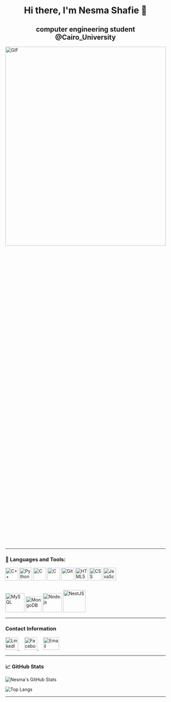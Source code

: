 <h1 align="center">Hi there, I'm Nesma Shafie 👋</h1> 

<h2 align="center">computer engineering student @Cairo_University</h2>

<a href="https://github.com/nesma-shafie/nesma-shafie/raw/main/download.gif">
  <img src="https://github.com/nesma-shafie/nesma-shafie/raw/main/download.gif" alt="GIF" width="100%" height="40%" >
</a>

---

### 🔧 Languages and Tools:

<p align="left">
  <img src="https://cdn.jsdelivr.net/gh/devicons/devicon/icons/cplusplus/cplusplus-original.svg" alt="C++" width="40" height="40"/>
  <img src="https://cdn.jsdelivr.net/gh/devicons/devicon/icons/python/python-original.svg" alt="Python" width="40" height="40"/>
  <img src="https://cdn.jsdelivr.net/gh/devicons/devicon/icons/c/c-original.svg" alt="C" width="40" height="40"/>
  <img src="https://cdn.jsdelivr.net/gh/devicons/devicon/icons/java/java-original.svg" alt="C" width="40" height="40"/>
  <img src="https://cdn.jsdelivr.net/gh/devicons/devicon/icons/git/git-original.svg" alt="Git" width="40" height="40"/>
  <img src="https://cdn.jsdelivr.net/gh/devicons/devicon/icons/html5/html5-original.svg" alt="HTML5" width="40" height="40"/>
  <img src="https://cdn.jsdelivr.net/gh/devicons/devicon/icons/css3/css3-original.svg" alt="CSS" width="40" height="40"/>
  <img src="https://cdn.jsdelivr.net/gh/devicons/devicon/icons/javascript/javascript-original.svg" alt="JavaScript" width="40" height="40"/>
  <br><br>
  <img src="https://cdn.jsdelivr.net/gh/devicons/devicon/icons/mysql/mysql-plain-wordmark.svg" alt="MySQL" width="60" height="60"/>
  <img src="https://cdn.jsdelivr.net/gh/devicons/devicon/icons/mongodb/mongodb-plain-wordmark.svg" alt="MongoDB" width="50" height="50"/>
  <img src="https://cdn.jsdelivr.net/gh/devicons/devicon/icons/nodejs/nodejs-original-wordmark.svg" alt="Node.js" width="60" height="60"/>
  <img src="https://cdn.jsdelivr.net/gh/devicons/devicon/icons/nestjs/nestjs-original-wordmark.svg" alt="NestJS" width="70" height="70" style="margin-top:10;"/>


</p>

---

### Contact Information

<p>

<a href="https://www.linkedin.com/in/nesma-abd-el-kader-ab4a602b1" target="_blank">
  <img src="https://encrypted-tbn0.gstatic.com/images?q=tbn:ANd9GcRokEYt0yyh6uNDKL8uksVLlhZ35laKNQgZ9g&s" alt="LinkedIn" width="40" height="40">
</a>
</a>&nbsp;&nbsp;&nbsp;
<a href="https://www.facebook.com/nesma.abdelkader.5?mibextid=ZbWKwL" target="_blank">
  <img src="https://store-images.s-microsoft.com/image/apps.30645.9007199266245907.cb06f1f9-9154-408e-b4ef-d19f2325893b.ac3b465e-4384-42a8-9142-901c0405e1bc" alt="Facebook" width="40" height="40">
</a>
</a>&nbsp;&nbsp;&nbsp;
<a href="mailto:nesmashafie342@gmail.com" target="_blank">
  <img src="https://www.btic.ro/wp-content/uploads/2020/05/gmail.jpg" alt="Email" width="50" height="40">
</a>

</p>

---


### 📈 GitHub Stats

![Nesma's GitHub Stats](https://github-readme-stats.vercel.app/api?username=nesma-shafie&show_icons=true&theme=radical)

![Top Langs](https://github-readme-stats.vercel.app/api/top-langs/?username=nesma-shafie&layout=compact&theme=radical)

---

